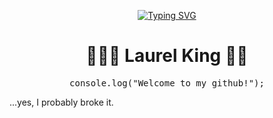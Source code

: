 <div align="center">
 
[![Typing SVG](https://readme-typing-svg.herokuapp.com?color=%23F7B31C&center=true&vCenter=true&lines=🍩+🍩+🍩+🍩;PLEASE+SEND+ME+DONUTS)]()

# 👩🏻‍💻 **Laurel King** 🦸‍♀
 
</div>
<div align="center">
 <pre>console.log("Welcome to my github!");</pre>
</div>

...yes, I probably broke it.




